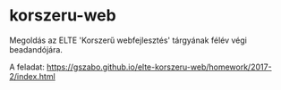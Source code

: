 # korszeru-web
Megoldás az ELTE 'Korszerű webfejlesztés' tárgyának félév végi beadandójára.

A feladat:
https://gszabo.github.io/elte-korszeru-web/homework/2017-2/index.html 